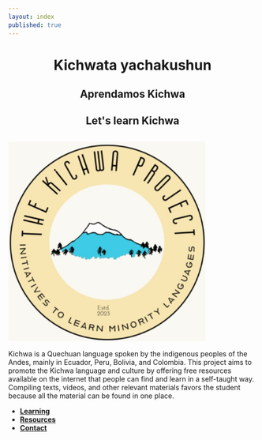 ```yaml
---
layout: index
published: true
---
```


<center>
  <h1>Kichwata yachakushun</h1>
  <h2>Aprendamos Kichwa</h2>
 <h2>Let's learn Kichwa<h2>
</center>

<img src="img/Photo_logo.png" alt="The Kichwa Project Logo" width="400">

Kichwa is a Quechuan language spoken by the indigenous peoples of the Andes, mainly in Ecuador, Peru, Bolivia, and Colombia. This project aims to promote the Kichwa language and culture by offering free resources available on the internet that people can find and learn in a self-taught way. Compiling texts, videos, and other relevant materials favors the student because all the material can be found in one place.

* **[Learning](modules/learning/_posts/2023-04-29-info.md)**
* **[Resources](modules/resources/_posts/2023-04-29-info.md)**
* **[Contact](modules/contact/_posts/2023-04-29-info.md)**
